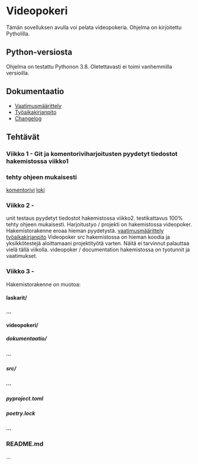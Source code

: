 # Videopokeri

Tämän sovelluksen avulla voi pelata videopokeria. Ohjelma on kirjoitettu Pytholilla.

## Python-versiosta
Ohjelma on testattu Pythonon 3.8. Oletettavasti ei toimi vanhemmilla versioilla.

## Dokumentaatio
- [Vaatimusmäärittely](./videopoker/documentation/requirements.md)
- [Työaikakirjanpito](./videopoker/documentation/working_hours.md)
- [Changelog](./videopoker/documentation/changelog.md)


## Tehtävät
### Viikko 1 - Git ja komentoriviharjoitusten pyydetyt tiedostot hakemistossa viikko1
### tehty ohjeen mukaisesti
[komentorivi](https://github.com/nuuttikuosa/ohjelmistotekniikka2024/blob/main/laskarit/viikko1/komentorivi.txt)
[loki](https://github.com/nuuttikuosa/ohjelmistotekniikka2024/blob/main/laskarit/viikko1/gitlog.txt)

### Viikko 2 - 
unit testaus pyydetyt tiedostot hakemistossa viikko2. testikattavus 100%
 tehty ohjeen mukaisesti. Harjoitustyo / projekti on hakemistossa videopoker. Hakemistorakenne eroaa hieman pyydetystä. 
[vaatimusmäärittely](https://github.com/nuuttikuosa/ohjelmistotekniikka2024/blob/main/videopoker/documentation/requirements.md)
[työaikakirjanpito](https://github.com/nuuttikuosa/ohjelmistotekniikka2024/blob/main/videopoker/documentation/working_hours.md)
Videopoker src hakemistossa on hieman koodia ja yksikkötestejä aloittamaani projektityötä varten. Näitä ei tarvinnut palauttaa vielä tällä viikolla.
videopoker / documentation hakemistossa on tyotunnit ja vaatimukset.

### Viikko 3 -
Hakemistorakenne on muotoa:
#### laskarit/
####  ...
#### videopokeri/
##### dokumentaatio/
##### ...
##### src/
##### ...
##### pyproject.toml
##### poetry.lock
##### ...
### README.md
...
